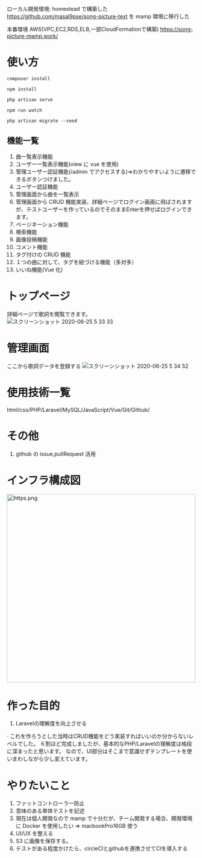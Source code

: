 ローカル開発環境: homestead で構築した https://github.com/masal9pse/song-picture-text を mamp 環境に移行した

本番環境 AWS(VPC,EC2,RDS,ELB,一部CloudFormationで構築) https://song-picture-mamp.work/

# 使い方

```
composer install

npm install

php artisan serve

npm run watch

php artisan migrate --seed
```

## 機能一覧

1. 曲一覧表示機能
2. ユーザー一覧表示機能(view に vue を使用)
3. 管理ユーザー認証機能(/admin でアクセスする)=>わかりやすいように遷移できるボタンつけました。
4. ユーザー認証機能
5. 管理画面から曲を一覧表示
6. 管理画面から CRUD 機能実装、詳細ページでログイン画面に飛ばされますが、テストユーザーを作っているのでそのままEnterを押せばログインできます。
7. ページネーション機能
8. 検索機能
9. 画像投稿機能
10. コメント機能
11. タグ付けの CRUD 機能
12. １つの曲に対して、タグを紐づける機能（多対多）
13. いいね機能(Vue 化)

# トップページ
詳細ページで歌詞を閲覧できます。
![スクリーンショット 2020-06-25 5 33 33](https://user-images.githubusercontent.com/51937772/85625242-187ea200-b6a6-11ea-914e-f7054c18d92c.png)

# 管理画面
ここから歌詞データを登録する
![スクリーンショット 2020-06-25 5 34 52](https://user-images.githubusercontent.com/51937772/85625345-48c64080-b6a6-11ea-94d7-a8f7d3295b8b.png)

# 使用技術一覧

html/css/PHP/Laravel/MySQL/JavaScript/Vue/Git/Github/

# その他

1. github の issue,pullRequest 活用

# インフラ構成図

<img width="500" alt="https.png" src="https://qiita-image-store.s3.ap-northeast-1.amazonaws.com/0/439295/e4cd5652-66b6-af9b-8a7f-21241e8e05a4.png">

# 作った目的
1. Laravelの理解度を向上させる

· これを作ろうとした当時はCRUD機能をどう実装すればいいのか分からないレベルでした。
６割ほど完成しましたが、基本的なPHP/Laravelの理解度は格段に深まったと思います。
なので、UI部分はそこまで意識せずテンプレートを使いまわしながら少し変えています。

# やりたいこと
1. ファットコントローラー防止
2. 意味のある単体テストを記述
3. 現在は個人開発なので mamp で十分だが、チーム開発する場合、開発環境に Docker を使用したい => macbookPro16GB 使う
4. UI/UX を整える
5. S3 に画像を保存する。
6. テストがある程度かけたら、circleCIとgithubを連携させてCIを導入する
